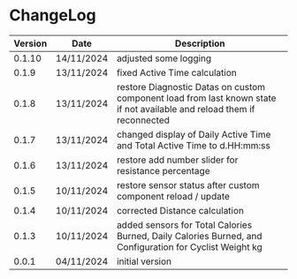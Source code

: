 # ChangeLog

| Version | Date | Description |
| --- | --- | --- |
| 0.1.10 | 14/11/2024 | adjusted some logging |
| 0.1.9 | 13/11/2024 | fixed Active Time calculation |
| 0.1.8 | 13/11/2024 | restore Diagnostic Datas on custom component load from last known state if not available and reload them if reconnected |
| 0.1.7 | 13/11/2024 | changed display of Daily Active Time and Total Active Time to d.HH:mm:ss |
| 0.1.6 | 13/11/2024 | restore add number slider for resistance percentage |
| 0.1.5 | 10/11/2024 | restore sensor status after custom component reload / update |
| 0.1.4 | 10/11/2024 | corrected Distance calculation |
| 0.1.3 | 10/11/2024 | added sensors for Total Calories Burned, Daily Calories Burned, and Configuration for Cyclist Weight kg |
| 0.0.1 | 04/11/2024 | initial version |
